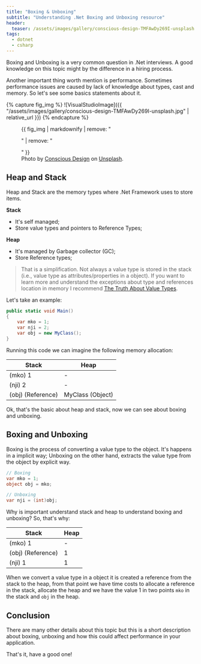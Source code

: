 ```yaml
---
title: "Boxing & Unboxing"
subtitle: "Understanding .Net Boxing and Unboxing resource" 
header:
  teaser: /assets/images/gallery/conscious-design-TMFAwDy269I-unsplash.jpg
tags:
  - dotnet
  - csharp
---
```


Boxing and Unboxing is a very common question in .Net interviews. A good knowledge on this topic might by the difference in a hiring process.

Another important thing worth mention is performance. Sometimes performance issues are caused by lack of knowledge about types, cast and memory. So let's see some basics statements about it.

{% capture fig_img %}
![VisualStudioImage]({{ "/assets/images/gallery/conscious-design-TMFAwDy269I-unsplash.jpg" | relative_url }})
{% endcapture %}

<figure>
  {{ fig_img | markdownify | remove: "<p>" | remove: "</p>" }}
  <figcaption>Photo by <a href="https://unsplash.com/es/@conscious_design" target="_blank">Conscious Design</a> on <a href="https://unsplash.com/" target="_blank">Unsplash</a>.</figcaption>
</figure>


## Heap and Stack

Heap and Stack are the memory types where .Net Framework uses to store items.

**Stack**

* It's self managed;
* Store value types and pointers to Reference Types;


**Heap**

* It's managed by Garbage collector (GC);
* Store Reference types;

> That is a simplification. Not always a value type is stored in the stack (i.e., value type as attributes/properties in a object). If you want to learn more and understand the exceptions about type and references location in memory I recommend [The Truth About Value Types](https://docs.microsoft.com/en-us/archive/blogs/ericlippert/the-truth-about-value-types).

Let's take an example:

```c#
public static void Main()
{
    var mko = 1;
    var nji = 2;
    var obj = new MyClass();
}
```

Running this code we can imagine the following memory allocation:

| Stack                 | Heap              |
| ---                   | ---               |
| (mko) 1               | -                 |
| (nji) 2               | -                 |
| (obj) (Reference)     | MyClass (Object)  |

Ok, that's the basic about heap and stack, now we can see about boxing and unboxing.

## Boxing and Unboxing

Boxing is the process of converting a value type to the object. It's happens in a implicit way; Unboxing on the other hand, extracts the value type from the object by explicit way.

```c#
// Boxing
var mko = 1;
object obj = mko;

// Unboxing
var nji = (int)obj;
```

Why is important understand stack and heap to understand boxing and unboxing? So, that's why:

| Stack                 | Heap              |
| ---                   | ---               |
| (mko) 1               | -                 |
| (obj) (Reference)     | 1                 |
| (nji) 1               | 1                 |

When we convert a value type in a object it is created a reference from the stack to the heap, from that point we have time costs to allocate a reference in the stack, allocate the heap and we have the value 1 in two points `mko` in the stack and `obj` in the heap.

## Conclusion

There are many other details about this topic but this is a short description about boxing, unboxing and how this could affect performance in your application.

That's it, have a good one!